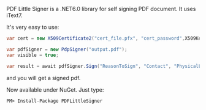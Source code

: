 
PDF Little Signer is a .NET6.0 library for self signing PDF document.  It uses iText7.

 

It's very easy to use:
```csharp
var cert = new X509Certificate2("cert_file.pfx", "cert_password",X509KeyStorageFlags.Exportable);

var pdfSigner = new PdpSigner("output.pdf");
var visible = true;

var result = await pdfSigner.Sign("ReasonToSign", "Contact", "PhysicalLocation", visible, stampImage, cert, fileToSign);
```
and you will get a signed pdf.

 

Now available under NuGet. Just type:
```
PM> Install-Package PDFLittleSigner
```
